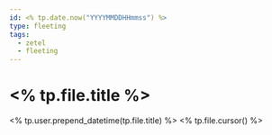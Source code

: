 ```yaml
---
id: <% tp.date.now("YYYYMMDDHHmmss") %>
type: fleeting
tags:
  - zetel
  - fleeting
---
```


# <% tp.file.title %>
<% tp.user.prepend_datetime(tp.file.title) %>
<% tp.file.cursor() %>